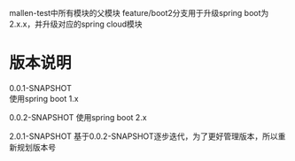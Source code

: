 mallen-test中所有模块的父模块
feature/boot2分支用于升级spring boot为2.x.x，并升级对应的spring cloud模块

# 版本说明
0.0.1-SNAPSHOT  
使用spring boot 1.x

0.0.2-SNAPSHOT
使用spring boot 2.x

2.0.1-SNAPSHOT
基于0.0.2-SNAPSHOT逐步迭代，为了更好管理版本，所以重新规划版本号